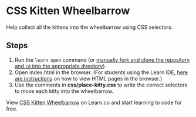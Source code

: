 # CSS Kitten Wheelbarrow

Help collect all the kittens into the wheelbarrow using CSS selectors.

## Steps
1. Run the `learn open` command (or [manually fork and clone the repository and `cd` into the appropriate directory](http://help.learn.co/workflow-tips/github/how-to-manually-open-a-lab)).
2. Open index.html in the browser. (For students using the Learn IDE, [here are instructions](http://help.learn.co/the-learn-ide/common-ide-questions/viewing-html-pages-in-the-learn-ide) on how to view HTML pages in the browser.)
3. Use the comments in **css/place-kitty.css** to write the correct selectors to move each kitty into the wheelbarrow.

<p data-visibility='hidden'>View <a href='https://learn.co/lessons/css-kitten-wheelbarrow' title='CSS Kitten Wheelbarrow'>CSS Kitten Wheelbarrow</a> on Learn.co and start learning to code for free.</p>

